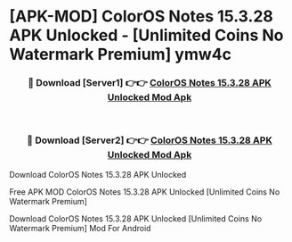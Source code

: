 # [APK-MOD] ColorOS Notes 15.3.28 APK Unlocked - [Unlimited Coins No Watermark Premium] ymw4c



<div align="center">
<h3>🔴 Download [Server1] 👉👉 <a href="https://momento.my/?title=ColorOS_Notes_15.3.28_APK_Unlocked">ColorOS Notes 15.3.28 APK Unlocked Mod Apk</a></h3><br>

<h3>🔴 Download [Server2] 👉👉 <a href="https://momento.my/?title=ColorOS_Notes_15.3.28_APK_Unlocked">ColorOS Notes 15.3.28 APK Unlocked Mod Apk</a></h3>
</div>



Download ColorOS Notes 15.3.28 APK Unlocked 

Free APK MOD ColorOS Notes 15.3.28 APK Unlocked [Unlimited Coins No Watermark Premium]

Download ColorOS Notes 15.3.28 APK Unlocked [Unlimited Coins No Watermark Premium] Mod For Android
